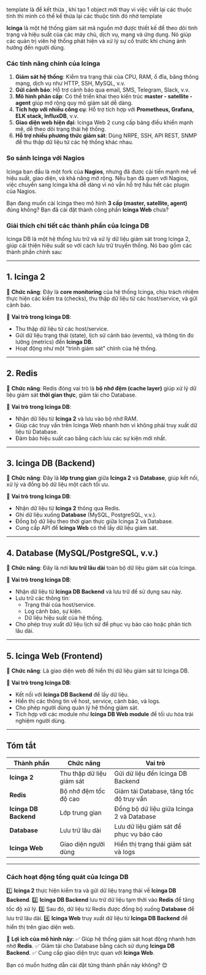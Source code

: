 template là để kết thừa , khi tạo 1 object mới thay vì việc viết lại các thuộc tính thì mình có thể kế thừa lại các thuộc tính đó nhờ template 

**Icinga** là một hệ thống giám sát mã nguồn mở được thiết kế để theo dõi tình trạng và hiệu suất của các máy chủ, dịch vụ, mạng và ứng dụng. Nó giúp các quản trị viên hệ thống phát hiện và xử lý sự cố trước khi chúng ảnh hưởng đến người dùng.  

### **Các tính năng chính của Icinga**  
1. **Giám sát hệ thống**: Kiểm tra trạng thái của CPU, RAM, ổ đĩa, băng thông mạng, dịch vụ như HTTP, SSH, MySQL, v.v.  
2. **Gửi cảnh báo**: Hỗ trợ cảnh báo qua email, SMS, Telegram, Slack, v.v.  
3. **Mô hình phân cấp**: Có thể triển khai theo kiến trúc **master - satellite - agent** giúp mở rộng quy mô giám sát dễ dàng.  
4. **Tích hợp với nhiều công cụ**: Hỗ trợ tích hợp với **Prometheus, Grafana, ELK stack, InfluxDB**, v.v.  
5. **Giao diện web hiện đại**: Icinga Web 2 cung cấp bảng điều khiển mạnh mẽ, dễ theo dõi trạng thái hệ thống.  
6. **Hỗ trợ nhiều phương thức giám sát**: Dùng NRPE, SSH, API REST, SNMP để thu thập dữ liệu từ các hệ thống khác nhau.  

### **So sánh Icinga với Nagios**  
Icinga ban đầu là một fork của **Nagios**, nhưng đã được cải tiến mạnh mẽ về hiệu suất, giao diện, và khả năng mở rộng. Nếu bạn đã quen với Nagios, việc chuyển sang Icinga khá dễ dàng vì nó vẫn hỗ trợ hầu hết các plugin của Nagios.  

Bạn đang muốn cài Icinga theo mô hình **3 cấp (master, satellite, agent)** đúng không? Bạn đã cài đặt thành công phần **Icinga Web** chưa?



### **Giải thích chi tiết các thành phần của Icinga DB**

Icinga DB là một hệ thống lưu trữ và xử lý dữ liệu giám sát trong Icinga 2, giúp cải thiện hiệu suất so với cách lưu trữ truyền thống. Nó bao gồm các thành phần chính sau:

------

## **1. Icinga 2**

🔹 **Chức năng**: Đây là **core monitoring** của hệ thống Icinga, chịu trách nhiệm thực hiện các kiểm tra (checks), thu thập dữ liệu từ các host/service, và gửi cảnh báo.

🔹 **Vai trò trong Icinga DB**:

- Thu thập dữ liệu từ các host/service.
- Gửi dữ liệu trạng thái (state), lịch sử cảnh báo (events), và thông tin đo lường (metrics) đến **Icinga DB**.
- Hoạt động như một "trình giám sát" chính của hệ thống.

------

## **2. Redis**

🔹 **Chức năng**: Redis đóng vai trò là **bộ nhớ đệm (cache layer)** giúp xử lý dữ liệu giám sát **thời gian thực**, giảm tải cho Database.

🔹 **Vai trò trong Icinga DB**:

- Nhận dữ liệu từ **Icinga 2** và lưu vào bộ nhớ RAM.
- Giúp các truy vấn trên Icinga Web nhanh hơn vì không phải truy xuất dữ liệu từ Database.
- Đảm bảo hiệu suất cao bằng cách lưu các sự kiện mới nhất.

------

## **3. Icinga DB (Backend)**

🔹 **Chức năng**: Đây là **lớp trung gian** giữa **Icinga 2** và **Database**, giúp kết nối, xử lý và đồng bộ dữ liệu một cách tối ưu.

🔹 **Vai trò trong Icinga DB**:

- Nhận dữ liệu từ **Icinga 2** thông qua Redis.
- Ghi dữ liệu xuống **Database** (MySQL, PostgreSQL, v.v.).
- Đồng bộ dữ liệu theo thời gian thực giữa Icinga 2 và Database.
- Cung cấp API để **Icinga Web** có thể lấy dữ liệu giám sát.

------

## **4. Database (MySQL/PostgreSQL, v.v.)**

🔹 **Chức năng**: Đây là nơi **lưu trữ lâu dài** toàn bộ dữ liệu giám sát của Icinga.

🔹 **Vai trò trong Icinga DB**:

- Nhận dữ liệu từ **Icinga DB Backend** và lưu trữ để sử dụng sau này.
- Lưu trữ các thông tin:
  - Trạng thái của host/service.
  - Log cảnh báo, sự kiện.
  - Dữ liệu hiệu suất của hệ thống.
- Cho phép truy xuất dữ liệu lịch sử để phục vụ báo cáo hoặc phân tích lâu dài.

------

## **5. Icinga Web (Frontend)**

🔹 **Chức năng**: Là giao diện web để hiển thị dữ liệu giám sát từ Icinga DB.

🔹 **Vai trò trong Icinga DB**:

- Kết nối với **Icinga DB Backend** để lấy dữ liệu.
- Hiển thị các thông tin về host, service, cảnh báo, và logs.
- Cho phép người dùng quản lý hệ thống giám sát.
- Tích hợp với các module như **Icinga DB Web module** để tối ưu hóa trải nghiệm người dùng.

------

## **Tóm tắt**

| Thành phần            | Chức năng                 | Vai trò                                   |
| --------------------- | ------------------------- | ----------------------------------------- |
| **Icinga 2**          | Thu thập dữ liệu giám sát | Gửi dữ liệu đến Icinga DB Backend         |
| **Redis**             | Bộ nhớ đệm tốc độ cao     | Giảm tải Database, tăng tốc độ truy vấn   |
| **Icinga DB Backend** | Lớp trung gian            | Đồng bộ dữ liệu giữa Icinga 2 và Database |
| **Database**          | Lưu trữ lâu dài           | Lưu dữ liệu giám sát để phục vụ báo cáo   |
| **Icinga Web**        | Giao diện người dùng      | Hiển thị trạng thái giám sát và logs      |

------

### **Cách hoạt động tổng quát của Icinga DB**

1️⃣ **Icinga 2** thực hiện kiểm tra và gửi dữ liệu trạng thái về **Icinga DB Backend**.
 2️⃣ **Icinga DB Backend** lưu trữ dữ liệu tạm thời vào **Redis** để tăng tốc độ xử lý.
 3️⃣ Sau đó, dữ liệu từ Redis được đồng bộ xuống **Database** để lưu trữ lâu dài.
 4️⃣ **Icinga Web** truy xuất dữ liệu từ **Icinga DB Backend** để hiển thị trên giao diện web.

🚀 **Lợi ích của mô hình này**:
 ✅ Giúp hệ thống giám sát hoạt động nhanh hơn nhờ **Redis**.
 ✅ Giảm tải cho Database bằng cách sử dụng **Icinga DB Backend**.
 ✅ Cung cấp giao diện trực quan với **Icinga Web**.

Bạn có muốn hướng dẫn cài đặt từng thành phần này không? 😊